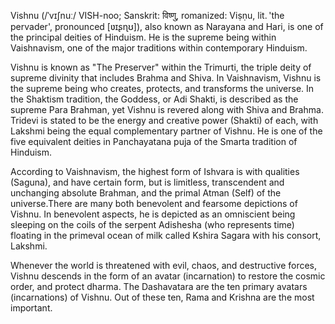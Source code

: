 Vishnu (/ˈvɪʃnuː/ VISH-noo; Sanskrit: विष्णु, romanized: Viṣṇu, lit. 'the pervader', pronounced [ʋɪʂɳʊ]), also known as Narayana and Hari, is one of the principal deities of Hinduism. He is the supreme being within Vaishnavism, one of the major traditions within contemporary Hinduism.

Vishnu is known as "The Preserver" within the Trimurti, the triple deity of supreme divinity that includes Brahma and Shiva. In Vaishnavism, Vishnu is the supreme being who creates, protects, and transforms the universe. In the Shaktism tradition, the Goddess, or Adi Shakti, is described as the supreme Para Brahman, yet Vishnu is revered along with Shiva and Brahma. Tridevi is stated to be the energy and creative power (Shakti) of each, with Lakshmi being the equal complementary partner of Vishnu. He is one of the five equivalent deities in Panchayatana puja of the Smarta tradition of Hinduism.

According to Vaishnavism, the highest form of Ishvara is with qualities (Saguna), and have certain form, but is limitless, transcendent and unchanging absolute Brahman, and the primal Atman (Self) of the universe.There are many both benevolent and fearsome depictions of Vishnu. In benevolent aspects, he is depicted as an omniscient being sleeping on the coils of the serpent Adishesha (who represents time) floating in the primeval ocean of milk called Kshira Sagara with his consort, Lakshmi.

Whenever the world is threatened with evil, chaos, and destructive forces, Vishnu descends in the form of an avatar (incarnation) to restore the cosmic order, and protect dharma. The Dashavatara are the ten primary avatars (incarnations) of Vishnu. Out of these ten, Rama and Krishna are the most important.